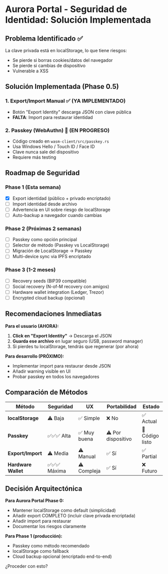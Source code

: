# Aurora Portal - Seguridad de Identidad: Solución Implementada

## Problema Identificado ✅

La clave privada está en localStorage, lo que tiene riesgos:
- Se pierde si borras cookies/datos del navegador
- Se pierde si cambias de dispositivo
- Vulnerable a XSS

## Solución Implementada (Phase 0.5)

### 1. **Export/Import Manual** ✅ (YA IMPLEMENTADO)
- Botón "Export Identity" descarga JSON con clave pública
- **FALTA**: Import para restaurar identidad

### 2. **Passkey (WebAuthn)** 🚧 (EN PROGRESO)
- Código creado en `wasm-client/src/passkey.rs`
- Usa Windows Hello / Touch ID / Face ID
- Clave nunca sale del dispositivo
- Requiere más testing

## Roadmap de Seguridad

### Phase 1 (Esta semana)
- [x] Export identidad (público + privado encriptado)
- [ ] Import identidad desde archivo
- [ ] Advertencia en UI sobre riesgo de localStorage
- [ ] Auto-backup a navegador cuando cambias

### Phase 2 (Próximas 2 semanas)
- [ ] Passkey como opción principal
- [ ] Selector de método (Passkey vs LocalStorage)
- [ ] Migración de LocalStorage → Passkey
- [ ] Multi-device sync via IPFS encriptado

### Phase 3 (1-2 meses)
- [ ] Recovery seeds (BIP39 compatible)
- [ ] Social recovery (N-of-M recovery con amigos)
- [ ] Hardware wallet integration (Ledger, Trezor)
- [ ] Encrypted cloud backup (opcional)

## Recomendaciones Inmediatas

**Para el usuario (AHORA):**
1. **Click en "Export Identity"** → Descarga el JSON
2. **Guarda ese archivo** en lugar seguro (USB, password manager)
3. Si pierdes tu localStorage, tendrás que regenerar (por ahora)

**Para desarrollo (PRÓXIMO):**
- Implementar import para restaurar desde JSON
- Añadir warning visible en UI
- Probar passkey en todos los navegadores

## Comparación de Métodos

| Método | Seguridad | UX | Portabilidad | Estado |
|--------|-----------|----|--------------| -------|
| **localStorage** | ⚠️ Baja | ✅ Simple | ❌ No | ✅ Actual |
| **Passkey** | ✅✅✅ Alta | ✅ Muy buena | ⚠️ Por dispositivo | 🚧 Código listo |
| **Export/Import** | ⚠️ Media | ⚠️ Manual | ✅ Sí | ✅ Partial |
| **Hardware Wallet** | ✅✅✅ Máxima | ⚠️ Compleja | ✅ Sí | ❌ Futuro |

## Decisión Arquitectónica

**Para Aurora Portal Phase 0:**
- Mantener localStorage como default (simplicidad)
- Añadir export COMPLETO (incluir clave privada encriptada)
- Añadir import para restaurar
- Documentar los riesgos claramente

**Para Phase 1 (producción):**
- Passkey como método recomendado
- localStorage como fallback
- Cloud backup opcional (encriptado end-to-end)

¿Proceder con esto?
